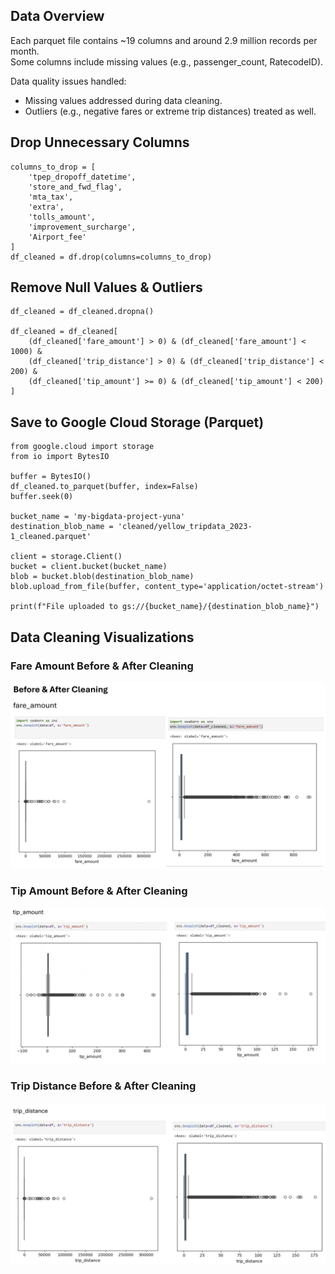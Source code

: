 ## Data Overview  

Each parquet file contains ~19 columns and around 2.9 million records per month.  
Some columns include missing values (e.g., passenger_count, RatecodeID).  

Data quality issues handled:  
- Missing values addressed during data cleaning.  
- Outliers (e.g., negative fares or extreme trip distances) treated as well.  

## Drop Unnecessary Columns

```
columns_to_drop = [
    'tpep_dropoff_datetime',
    'store_and_fwd_flag',
    'mta_tax',
    'extra',
    'tolls_amount',
    'improvement_surcharge',
    'Airport_fee'
]
df_cleaned = df.drop(columns=columns_to_drop)
```

## Remove Null Values & Outliers
```
df_cleaned = df_cleaned.dropna()

df_cleaned = df_cleaned[
    (df_cleaned['fare_amount'] > 0) & (df_cleaned['fare_amount'] < 1000) &
    (df_cleaned['trip_distance'] > 0) & (df_cleaned['trip_distance'] < 200) &
    (df_cleaned['tip_amount'] >= 0) & (df_cleaned['tip_amount'] < 200)
]
```

## Save to Google Cloud Storage (Parquet)
```
from google.cloud import storage
from io import BytesIO

buffer = BytesIO()
df_cleaned.to_parquet(buffer, index=False)
buffer.seek(0)

bucket_name = 'my-bigdata-project-yuna'
destination_blob_name = 'cleaned/yellow_tripdata_2023-1_cleaned.parquet'

client = storage.Client()
bucket = client.bucket(bucket_name)
blob = bucket.blob(destination_blob_name)
blob.upload_from_file(buffer, content_type='application/octet-stream')

print(f"File uploaded to gs://{bucket_name}/{destination_blob_name}")
```

## Data Cleaning Visualizations

### Fare Amount Before & After Cleaning
![Fare Amount](images/BeforeAfterCleaningFareAmount.png)

### Tip Amount Before & After Cleaning
![Tip Amount](images/BeforeAfterCleaningTipAmount.png)

### Trip Distance Before & After Cleaning
![Trip Distance](images/BeforeAfterCleaningTripDistance.png)
